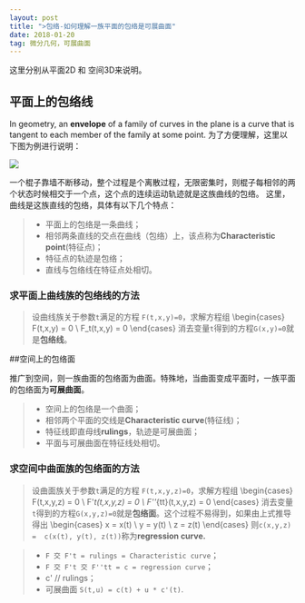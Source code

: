 ```yaml
---
layout: post
title: ">包络-如何理解一族平面的包络是可展曲面"
date: 2018-01-20
tag: 微分几何，可展曲面
---
```


   这里分别从平面2D 和 空间3D来说明。
## 平面上的包络线
In geometry, an **envelope** of a family of curves in the plane is a curve that is tangent to each member of the family at some point.
为了方便理解，这里以下图为例进行说明：

![](/images/posts/envelope/linesenvelope.png)


一个棍子靠墙不断移动，整个过程是个离散过程，无限密集时，则棍子每相邻的两个状态时候相交于一个点，这个点的连续运动轨迹就是这族曲线的包络。
这里，曲线是这族直线的包络，具体有以下几个特点：
> * 平面上的包络是一条曲线；
> * 相邻两条直线的交点在曲线（包络）上，该点称为**Characteristic point**(特征点)；
> * 特征点的轨迹是包络；
> * 直线与包络线在特征点处相切。


### 求平面上曲线族的包络线的方法

> 设曲线族关于参数`t`满足的方程 `F(t,x,y)=0`，求解方程组
\begin{cases}
F(t,x,y) = 0 \\
F_t(t,x,y) = 0
\end{cases}
 消去变量`t`得到的方程`G(x,y)=0`就是**包络线**。



##空间上的包络面

推广到空间，则一族曲面的包络面为曲面。特殊地，当曲面变成平面时，一族平面的包络面为**可展曲面**。
> * 空间上的包络是一个曲面；
> * 相邻两个平面的交线是**Characteristic curve**(特征线)；
> * 特征线即直母线**rulings**，轨迹是可展曲面；
> * 平面与可展曲面在特征线处相切。


### 求空间中曲面族的包络面的方法

> 设曲面族关于参数`t`满足的方程 `F(t,x,y,z)=0`，求解方程组
\begin{cases}
F(t,x,y,z) = 0 \\
F'_t(t,x,y,z) = 0 \\
F''_{tt}(t,x,y,z) = 0
\end{cases}
 消去变量`t`得到的方程`G(x,y,z)=0`就是**包络面**。这个过程不易得到，如果由上式推导得出
\begin{cases}
x = x(t) \\
y = y(t) \\
z = z(t)
\end{cases}
则`c(x,y,z) =  c(x(t), y(t), z(t))`称为**regression curve.**

> * `F 交 F't = rulings = Characteristic curve`；
> * `F 交 F't 交 F''tt = c = regression curve`；
> * c' // rulings；
> * 可展曲面 `S(t,u) = c(t) + u * c'(t)`.
